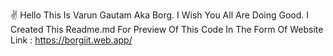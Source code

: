 ✌ Hello This Is Varun Gautam Aka Borg.
I Wish You All Are Doing Good. 
I Created This Readme.md For 
Preview Of This Code In
The Form Of Website
Link : https://borgiit.web.app/
